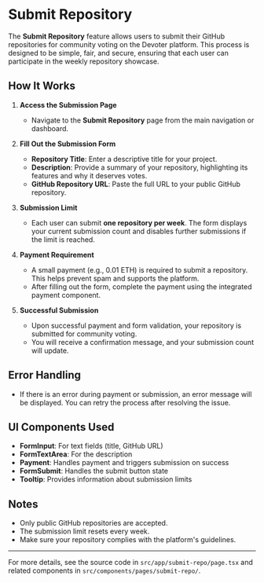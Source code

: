 # Submit Repository

The **Submit Repository** feature allows users to submit their GitHub repositories for community voting on the Devoter platform. This process is designed to be simple, fair, and secure, ensuring that each user can participate in the weekly repository showcase.

## How It Works

1. **Access the Submission Page**
   - Navigate to the **Submit Repository** page from the main navigation or dashboard.

2. **Fill Out the Submission Form**
   - **Repository Title**: Enter a descriptive title for your project.
   - **Description**: Provide a summary of your repository, highlighting its features and why it deserves votes.
   - **GitHub Repository URL**: Paste the full URL to your public GitHub repository.

3. **Submission Limit**
   - Each user can submit **one repository per week**. The form displays your current submission count and disables further submissions if the limit is reached.

4. **Payment Requirement**
   - A small payment (e.g., 0.01 ETH) is required to submit a repository. This helps prevent spam and supports the platform.
   - After filling out the form, complete the payment using the integrated payment component.

5. **Successful Submission**
   - Upon successful payment and form validation, your repository is submitted for community voting.
   - You will receive a confirmation message, and your submission count will update.

## Error Handling
- If there is an error during payment or submission, an error message will be displayed. You can retry the process after resolving the issue.

## UI Components Used
- **FormInput**: For text fields (title, GitHub URL)
- **FormTextArea**: For the description
- **Payment**: Handles payment and triggers submission on success
- **FormSubmit**: Handles the submit button state
- **Tooltip**: Provides information about submission limits

## Notes
- Only public GitHub repositories are accepted.
- The submission limit resets every week.
- Make sure your repository complies with the platform's guidelines.

---

For more details, see the source code in `src/app/submit-repo/page.tsx` and related components in `src/components/pages/submit-repo/`.
